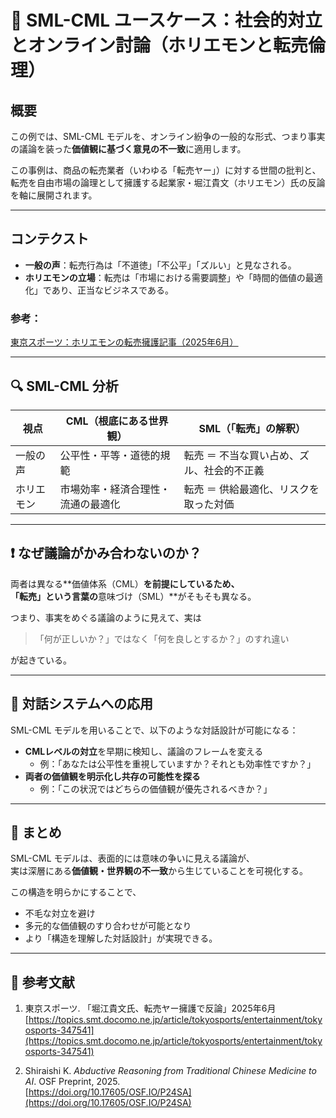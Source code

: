# 💬 SML-CML ユースケース：社会的対立とオンライン討論（ホリエモンと転売倫理）

## 概要

この例では、SML-CML モデルを、オンライン紛争の一般的な形式、つまり事実の議論を装った**価値観に基づく意見の不一致**に適用します。

この事例は、商品の転売業者（いわゆる「転売ヤー」）に対する世間の批判と、転売を自由市場の論理として擁護する起業家・堀江貴文（ホリエモン）氏の反論を軸に展開されます。

---

## コンテクスト

- **一般の声**：転売行為は「不道徳」「不公平」「ズルい」と見なされる。
- **ホリエモンの立場**：転売は「市場における需要調整」や「時間的価値の最適化」であり、正当なビジネスである。

### 参考：
[東京スポーツ：ホリエモンの転売擁護記事（2025年6月）](https://topics.smt.docomo.ne.jp/article/tokyosports/entertainment/tokyosports-347541)

---

## 🔍 SML-CML 分析

| 視点         | CML（根底にある世界観）                      | SML（「転売」の解釈）                          |
|--------------|-----------------------------------------------|------------------------------------------------|
| 一般の声     | 公平性・平等・道徳的規範                      | 転売 ＝ 不当な買い占め、ズル、社会的不正義     |
| ホリエモン   | 市場効率・経済合理性・流通の最適化            | 転売 ＝ 供給最適化、リスクを取った対価          |

---

## ❗ なぜ議論がかみ合わないのか？

両者は異なる**価値体系（CML）**を前提にしているため、  
「転売」という言葉の**意味づけ（SML）**がそもそも異なる。

つまり、事実をめぐる議論のように見えて、実は  
> 「何が正しいか？」ではなく「何を良しとするか？」のすれ違い

が起きている。

---

## 🧠 対話システムへの応用

SML-CML モデルを用いることで、以下のような対話設計が可能になる：

- **CMLレベルの対立**を早期に検知し、議論のフレームを変える
  - 例：「あなたは公平性を重視していますか？それとも効率性ですか？」
- **両者の価値観を明示化し共存の可能性を探る**
  - 例：「この状況ではどちらの価値観が優先されるべきか？」

---

## 📝 まとめ

SML-CML モデルは、表面的には意味の争いに見える議論が、  
実は深層にある**価値観・世界観の不一致**から生じていることを可視化する。

この構造を明らかにすることで、  
- 不毛な対立を避け  
- 多元的な価値観のすり合わせが可能となり  
- より「構造を理解した対話設計」が実現できる。

---

## 🔗 参考文献

1. 東京スポーツ. 「堀江貴文氏、転売ヤー擁護で反論」2025年6月  
   [https://topics.smt.docomo.ne.jp/article/tokyosports/entertainment/tokyosports-347541](https://topics.smt.docomo.ne.jp/article/tokyosports/entertainment/tokyosports-347541)

2. Shiraishi K. *Abductive Reasoning from Traditional Chinese Medicine to AI*. OSF Preprint, 2025.  
   [https://doi.org/10.17605/OSF.IO/P24SA](https://doi.org/10.17605/OSF.IO/P24SA)
